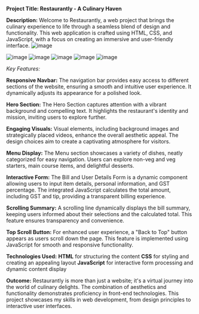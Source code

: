 **Project Title: Restaurantly - A Culinary Haven**

**Description:**
Welcome to Restaurantly, a web project that brings the culinary experience to life through a seamless blend of design and functionality. This web application is crafted using HTML, CSS, and JavaScript, with a focus on creating an immersive and user-friendly interface.
![image](https://github.com/Revanth-Raju/Restaurantly/assets/149313258/a359832e-c522-4d77-81fd-6b5dcad313da)

![image](https://github.com/Revanth-Raju/Restaurantly/assets/149313258/3f4cee82-c0c0-4d17-a6ec-5f7c2428dd04)
![image](https://github.com/Revanth-Raju/Restaurantly/assets/149313258/3f4d1ad2-4515-46ba-afa2-a053ff82f86e)
![image](https://github.com/Revanth-Raju/Restaurantly/assets/149313258/53fa66e3-783f-43a5-8f3b-007d678601ef)
![image](https://github.com/Revanth-Raju/Restaurantly/assets/149313258/b1611775-960f-4965-ad42-a661a0d695ea)
![image](https://github.com/Revanth-Raju/Restaurantly/assets/149313258/e1decf81-bab4-4bb0-87b3-7f85b3ab9f19)

*Key Features:*

**Responsive Navbar:**
The navigation bar provides easy access to different sections of the website, ensuring a smooth and intuitive user experience. It dynamically adjusts its appearance for a polished look.

**Hero Section:**
The Hero Section captures attention with a vibrant background and compelling text. It highlights the restaurant's identity and mission, inviting users to explore further.

**Engaging Visuals:**
Visual elements, including background images and strategically placed videos, enhance the overall aesthetic appeal. The design choices aim to create a captivating atmosphere for visitors.

**Menu Display:**
The Menu section showcases a variety of dishes, neatly categorized for easy navigation. Users can explore non-veg and veg starters, main course items, and delightful desserts.

**Interactive Form:**
The Bill and User Details Form is a dynamic component allowing users to input item details, personal information, and GST percentage. The integrated JavaScript calculates the total amount, including GST and tip, providing a transparent billing experience.

**Scrolling Summary:**
A scrolling line dynamically displays the bill summary, keeping users informed about their selections and the calculated total. This feature ensures transparency and convenience.

**Top Scroll Button:**
For enhanced user experience, a "Back to Top" button appears as users scroll down the page. This feature is implemented using JavaScript for smooth and responsive functionality.

**Technologies Used:**
**HTML** for structuring the content
**CSS** for styling and creating an appealing layout
**JavaScript** for interactive form processing and dynamic content display

**Outcome:**
Restaurantly is more than just a website; it's a virtual journey into the world of culinary delights. The combination of aesthetics and functionality demonstrates proficiency in front-end technologies. This project showcases my skills in web development, from design principles to interactive user interfaces.
